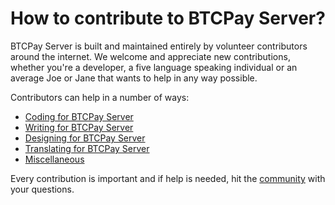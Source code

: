 # How to contribute to BTCPay Server?

BTCPay Server is built and maintained entirely by volunteer contributors around the internet.
We welcome and appreciate new contributions, whether you're a developer, a five language speaking individual or an average Joe or Jane that wants to help in any way possible.


Contributors can help in a number of ways:
* [Coding for BTCPay Server](../Contribute/ContributeDev/README.md)
* [Writing for BTCPay Server](../Contribute/ContributeWrite/README.md)
* [Designing for BTCPay Server](ContributeDesign.md)
* [Translating for BTCPay Server](ContributeTranslate.md)
* [Miscellaneous](ContributeMisc.md)

Every contribution is important and if help is needed, hit the [community](../Community.md) with your questions.
